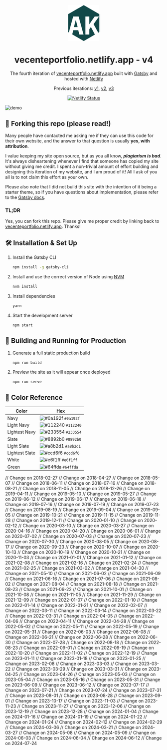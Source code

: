 <div align="center">
  <img alt="Logo" src="https://raw.githubusercontent.com/bchiang7/v4/main/src/images/logo.png" width="100" />
</div>
<h1 align="center">
  vecenteportfolio.netlify.app - v4
</h1>
<p align="center">
  The fourth iteration of <a href="https://vecenteportfolio.netlify.app" target="_blank">vecenteportfolio.netlify.app</a> built with <a href="https://www.gatsbyjs.org/" target="_blank">Gatsby</a> and hosted with <a href="https://www.netlify.com/" target="_blank">Netlify</a>
</p>
<p align="center">
  Previous iterations:
  <a href="https://github.com/bchiang7/v1" target="_blank">v1</a>,
  <a href="https://github.com/bchiang7/v2" target="_blank">v2</a>,
  <a href="https://github.com/bchiang7/bchiang7.github.io" target="_blank">v3</a>
</p>
<p align="center">
  <a href="https://app.netlify.com/sites/VecenteEdwards/deploys" target="_blank">
    <img src="https://api.netlify.com/api/v1/badges/1963b488-7b78-48c9-9e2d-6fb5e47ab3af/deploy-status" alt="Netlify Status" />
  </a>
</p>

![demo](https://raw.githubusercontent.com/bchiang7/v4/main/src/images/demo.png)

## 🚨 Forking this repo (please read!)

Many people have contacted me asking me if they can use this code for their own website, and the answer to that question is usually **yes, with attribution**.

I value keeping my site open source, but as you all know, _**plagiarism is bad**_. It's always disheartening whenever I find that someone has copied my site without giving me credit. I spent a non-trivial amount of effort building and designing this iteration of my website, and I am proud of it! All I ask of you all is to not claim this effort as your own.

Please also note that I did not build this site with the intention of it being a starter theme, so if you have questions about implementation, please refer to the [Gatsby docs](https://www.gatsbyjs.org/docs/).

### TL;DR

Yes, you can fork this repo. Please give me proper credit by linking back to [vecenteportfolio.netlify.app](https://vecenteportfolio.netlify.app). Thanks!

## 🛠 Installation & Set Up

1. Install the Gatsby CLI

   ```sh
   npm install -g gatsby-cli
   ```

2. Install and use the correct version of Node using [NVM](https://github.com/nvm-sh/nvm)

   ```sh
   nvm install
   ```

3. Install dependencies

   ```sh
   yarn
   ```

4. Start the development server

   ```sh
   npm start
   ```

## 🚀 Building and Running for Production

1. Generate a full static production build

   ```sh
   npm run build
   ```

1. Preview the site as it will appear once deployed

   ```sh
   npm run serve
   ```

## 🎨 Color Reference

| Color          | Hex                                                                |
| -------------- | ------------------------------------------------------------------ |
| Navy           | ![#0a192f](https://via.placeholder.com/10/0a192f?text=+) `#0a192f` |
| Light Navy     | ![#112240](https://via.placeholder.com/10/0a192f?text=+) `#112240` |
| Lightest Navy  | ![#233554](https://via.placeholder.com/10/303C55?text=+) `#233554` |
| Slate          | ![#8892b0](https://via.placeholder.com/10/8892b0?text=+) `#8892b0` |
| Light Slate    | ![#a8b2d1](https://via.placeholder.com/10/a8b2d1?text=+) `#a8b2d1` |
| Lightest Slate | ![#ccd6f6](https://via.placeholder.com/10/ccd6f6?text=+) `#ccd6f6` |
| White          | ![#e6f1ff](https://via.placeholder.com/10/e6f1ff?text=+) `#e6f1ff` |
| Green          | ![#64ffda](https://via.placeholder.com/10/64ffda?text=+) `#64ffda` |
// Change on 2018-02-27
// Change on 2018-04-27
// Change on 2018-05-07
// Change on 2018-06-11
// Change on 2018-07-16
// Change on 2018-08-21
// Change on 2018-11-05
// Change on 2018-12-26
// Change on 2019-04-11
// Change on 2019-05-10
// Change on 2019-05-27
// Change on 2019-06-12
// Change on 2019-06-17
// Change on 2019-06-18
// Change on 2019-07-16
// Change on 2019-07-19
// Change on 2019-07-23
// Change on 2019-08-19
// Change on 2019-09-04
// Change on 2019-09-05
// Change on 2019-10-21
// Change on 2019-11-15
// Change on 2019-11-28
// Change on 2019-12-11
// Change on 2020-01-10
// Change on 2020-02-12
// Change on 2020-03-10
// Change on 2020-03-27
// Change on 2020-04-16
// Change on 2020-04-20
// Change on 2020-06-01
// Change on 2020-07-02
// Change on 2020-07-03
// Change on 2020-07-23
// Change on 2020-07-30
// Change on 2020-08-05
// Change on 2020-08-17
// Change on 2020-09-23
// Change on 2020-10-07
// Change on 2020-10-13
// Change on 2020-10-19
// Change on 2020-10-21
// Change on 2020-11-03
// Change on 2021-01-01
// Change on 2021-01-12
// Change on 2021-02-08
// Change on 2021-02-16
// Change on 2021-02-24
// Change on 2021-02-25
// Change on 2021-03-02
// Change on 2021-04-30
// Change on 2021-05-10
// Change on 2021-06-02
// Change on 2021-06-09
// Change on 2021-06-16
// Change on 2021-07-06
// Change on 2021-08-02
// Change on 2021-08-04
// Change on 2021-08-18
// Change on 2021-08-23
// Change on 2021-09-22
// Change on 2021-10-01
// Change on 2021-10-08
// Change on 2021-11-05
// Change on 2021-11-29
// Change on 2021-12-09
// Change on 2022-01-07
// Change on 2022-01-10
// Change on 2022-01-14
// Change on 2022-01-21
// Change on 2022-02-07
// Change on 2022-03-11
// Change on 2022-03-14
// Change on 2022-03-22
// Change on 2022-03-31
// Change on 2022-04-05
// Change on 2022-04-06
// Change on 2022-04-11
// Change on 2022-04-28
// Change on 2022-05-02
// Change on 2022-05-11
// Change on 2022-05-19
// Change on 2022-05-31
// Change on 2022-06-03
// Change on 2022-06-08
// Change on 2022-06-21
// Change on 2022-06-28
// Change on 2022-06-30
// Change on 2022-07-28
// Change on 2022-08-18
// Change on 2022-08-23
// Change on 2022-09-01
// Change on 2022-09-19
// Change on 2022-10-20
// Change on 2022-11-02
// Change on 2022-12-19
// Change on 2023-01-11
// Change on 2023-01-18
// Change on 2023-01-25
// Change on 2023-02-08
// Change on 2023-03-03
// Change on 2023-03-22
// Change on 2023-03-29
// Change on 2023-03-31
// Change on 2023-04-25
// Change on 2023-04-26
// Change on 2023-05-03
// Change on 2023-05-04
// Change on 2023-05-16
// Change on 2023-05-31
// Change on 2023-06-09
// Change on 2023-06-12
// Change on 2023-07-17
// Change on 2023-07-21
// Change on 2023-07-24
// Change on 2023-07-31
// Change on 2023-08-01
// Change on 2023-08-28
// Change on 2023-09-01
// Change on 2023-10-17
// Change on 2023-11-03
// Change on 2023-11-23
// Change on 2023-11-27
// Change on 2023-12-06
// Change on 2023-12-19
// Change on 2023-12-28
// Change on 2024-01-04
// Change on 2024-01-16
// Change on 2024-01-19
// Change on 2024-01-22
// Change on 2024-01-24
// Change on 2024-02-12
// Change on 2024-02-29
// Change on 2024-03-06
// Change on 2024-03-21
// Change on 2024-03-27
// Change on 2024-05-08
// Change on 2024-05-09
// Change on 2024-06-03
// Change on 2024-06-04
// Change on 2024-06-12
// Change on 2024-07-24
